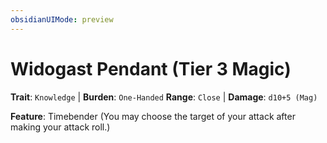 ```yaml
---
obsidianUIMode: preview
---
```

# Widogast Pendant (Tier 3 Magic)

**Trait**: `Knowledge` | **Burden**: `One-Handed`
**Range**: `Close` | **Damage**: `d10+5 (Mag)`

**Feature**: Timebender (You may choose the target of your attack after making your attack roll.)
